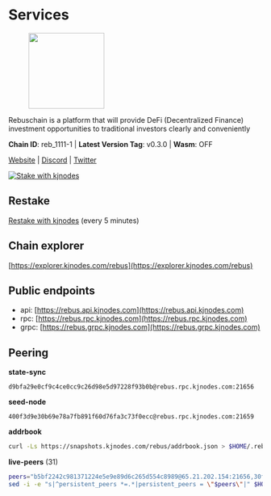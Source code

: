 # Services

<figure><img src="https://raw.githubusercontent.com/kj89/testnet_manuals/main/pingpub/logos/rebus.png" width="150" alt=""><figcaption></figcaption></figure>

Rebuschain is a platform that will provide DeFi (Decentralized Finance)  investment opportunities to traditional investors clearly and conveniently

**Chain ID**: reb_1111-1 | **Latest Version Tag**: v0.3.0 | **Wasm**: OFF

[Website](https://www.rebuschain.com) | [Discord](https://discord.gg/rebuschain) | [Twitter](https://twitter.com/RebusChain)

[![Stake with kjnodes](https://i.ibb.co/cr44Q8j/button-stake-with-kjnodes.png)](https://restake.app/rebus/rebusvaloper1vndzy8y55ylgpmmsc34uy8rm6kqlml6ffs9lrv)

## Restake

[Restake with kjnodes](https://restake.app/rebus/rebusvaloper1vndzy8y55ylgpmmsc34uy8rm6kqlml6ffs9lrv) (every 5 minutes)
## Chain explorer
[https://explorer.kjnodes.com/rebus](https://explorer.kjnodes.com/rebus)

## Public endpoints

* api: [https://rebus.api.kjnodes.com](https://rebus.api.kjnodes.com)
* rpc: [https://rebus.rpc.kjnodes.com](https://rebus.rpc.kjnodes.com)
* grpc: [https://rebus.grpc.kjnodes.com](https://rebus.grpc.kjnodes.com)

## Peering

**state-sync**

```text
d9bfa29e0cf9c4ce0cc9c26d98e5d97228f93b0b@rebus.rpc.kjnodes.com:21656
```

**seed-node**

```text
400f3d9e30b69e78a7fb891f60d76fa3c73f0ecc@rebus.rpc.kjnodes.com:21659
```

**addrbook**
```bash
curl -Ls https://snapshots.kjnodes.com/rebus/addrbook.json > $HOME/.rebusd/config/addrbook.json
```

**live-peers** (31)
```bash
peers="b5bf2242c981371224e5e9e89d6c265d554c8989@65.21.202.154:21656,30ff8100fefac53ee40ef7631f1a3c66ca2b82cf@135.181.164.90:26656,eeca453e3a1cf670c78e2255b8f0bd5a9443c30b@65.108.225.71:26656,10eb2d456219ea712c696251ddf231bbec6d987c@65.109.37.58:15656,faf349e185255c4aa2786da4f8ac70ea13849db0@169.155.45.128:26656,2f6b34ad97c4827dace87436f0299cf89fe0c056@136.243.95.80:46656,c124ce0b508e8b9ed1c5b6957f362225659b5343@134.65.192.98:26656,3cc5fb5f6140ac4e57dfc80940c8a06daa299c89@51.77.195.46:26656,07b84cf4b47a2e5ad251267716fe05bcf30330cd@65.21.170.3:29656,4e3e545e85000045ef44905ab683a5db6f87cdbe@88.198.32.17:37656,17779ded6b3dc2f31d6c6f40cc6f07d802753ba7@78.47.153.128:26656,b8137c688096d1abcf56942d335d061f212e6629@62.212.65.138:34656,b1b08fe470551dca6d6631fb1bfabb814f6c1aec@54.37.129.164:54556,237bfc05da5f8cabee00f148995333f37186d232@164.68.121.101:26656,5f29f14fe3dd7e1d86caa4d344e67ee81c32255f@65.109.37.228:26656,f4ad005ee8ec25508c498294e9e83d81b188ea49@185.248.24.16:21656,afdd27b58e851dcbb8c98c0e3191a0d8bfbcd3ae@65.108.41.252:26656,6dc49b312a98051351f0347568c294fea83a5f9a@51.79.27.21:11656,1fcb45323f9045707c0c344a60d7cb906008cfaf@65.109.80.176:26656,87102b5dd22c1d17f97197c078f23726ae3c6214@91.157.60.253:26656,7ee74ea68e350fc5214657255cba5e339bb30c2a@138.201.127.91:26674,d28516746773bfaeca4efa5537c0bf5990b8828e@65.21.229.33:27656,8f023504e27873141164b6fbf1c4b788ff8d533b@159.69.200.24:26656,ae67d4c37632435e0d5f27041f50af20d227bdc2@93.170.72.118:21656,cd71aa366822800a2aa7051fae69127f78b3f203@188.165.225.226:26656,92245ff5c7a4b293d2f0c7f9afca0ddad2e0fb52@65.108.244.178:26656,ebc4d27be0c87f537b44250c2e22ad349dc59fb6@158.69.116.134:26656,36afb1c827f52d38d7cd328b384d644b531b5997@65.108.238.102:17256,05483a7ec0160b17de1ad8e7793c7502e70e5525@146.59.85.223:17256,89757803f40da51678451735445ad40d5b15e059@169.155.44.106:26656,d9bfa29e0cf9c4ce0cc9c26d98e5d97228f93b0b@65.109.88.38:21656"
sed -i -e "s|^persistent_peers *=.*|persistent_peers = \"$peers\"|" $HOME/.rebusd/config/config.toml
```
